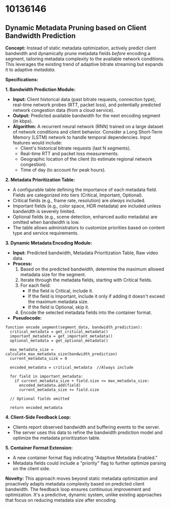# 10136146

## Dynamic Metadata Pruning based on Client Bandwidth Prediction

**Concept:** Instead of static metadata optimization, actively predict client bandwidth and dynamically prune metadata fields *before* encoding a segment, tailoring metadata complexity to the available network conditions. This leverages the existing trend of adaptive bitrate streaming but expands it to adaptive *metadata*.

**Specifications:**

**1. Bandwidth Prediction Module:**

*   **Input:** Client historical data (past bitrate requests, connection type), real-time network probes (RTT, packet loss), and potentially predicted network congestion data (from a cloud service).
*   **Output:** Predicted available bandwidth for the next encoding segment (in kbps).
*   **Algorithm:**  A recurrent neural network (RNN) trained on a large dataset of network conditions and client behavior.  Consider a Long Short-Term Memory (LSTM) network to handle temporal dependencies.  Input features would include:
    *   Client's historical bitrate requests (last N segments).
    *   Real-time RTT and packet loss measurements.
    *   Geographic location of the client (to estimate regional network congestion).
    *   Time of day (to account for peak hours).

**2. Metadata Prioritization Table:**

*   A configurable table defining the importance of each metadata field.  Fields are categorized into tiers (Critical, Important, Optional).
*   Critical fields (e.g., frame rate, resolution) are *always* included.
*   Important fields (e.g., color space, HDR metadata) are included unless bandwidth is severely limited.
*   Optional fields (e.g., scene detection, enhanced audio metadata) are omitted when bandwidth is low.
*   The table allows administrators to customize priorities based on content type and service requirements.

**3. Dynamic Metadata Encoding Module:**

*   **Input:** Predicted bandwidth, Metadata Prioritization Table, Raw video data.
*   **Process:**
    1.  Based on the predicted bandwidth, determine the maximum allowed metadata size for the segment.
    2.  Iterate through the metadata fields, starting with Critical fields.
    3.  For each field:
        *   If the field is Critical, include it.
        *   If the field is Important, include it only if adding it doesn't exceed the maximum metadata size.
        *   If the field is Optional, skip it.
    4.  Encode the selected metadata fields into the container format.
*   **Pseudocode:**

```
function encode_segment(segment_data, bandwidth_prediction):
  critical_metadata = get_critical_metadata()
  important_metadata = get_important_metadata()
  optional_metadata = get_optional_metadata()

  max_metadata_size = calculate_max_metadata_size(bandwidth_prediction)
  current_metadata_size = 0

  encoded_metadata = critical_metadata  //Always include

  for field in important_metadata:
    if current_metadata_size + field.size <= max_metadata_size:
      encoded_metadata.add(field)
      current_metadata_size += field.size

  // Optional fields omitted

  return encoded_metadata
```

**4. Client-Side Feedback Loop:**

*   Clients report observed bandwidth and buffering events to the server.
*   The server uses this data to refine the bandwidth prediction model and optimize the metadata prioritization table.

**5. Container Format Extension:**

*   A new container format flag indicating "Adaptive Metadata Enabled."
*   Metadata fields could include a "priority" flag to further optimize parsing on the client side.

**Novelty:**  This approach moves beyond static metadata optimization and proactively adapts metadata complexity based on predicted client bandwidth.  The feedback loop ensures continuous improvement and optimization. It's a predictive, dynamic system, unlike existing approaches that focus on reducing metadata size after encoding.